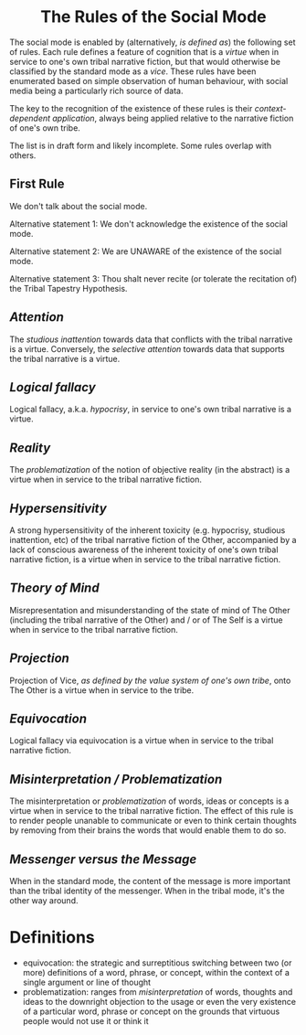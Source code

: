 <h1 align="center" >The Rules of the Social Mode</h1>

The social mode is enabled by (alternatively, *is defined as*) the following set of rules. Each rule defines a feature of cognition that is a _virtue_ when in service to one's own tribal narrative fiction, but that would otherwise be classified by the standard mode as a _vice_. These rules have been enumerated based on simple observation of human behaviour, with social media being a particularly rich source of data.

The key to the recognition of the existence of these rules is their *context-dependent application*, always being applied relative to the narrative fiction of one's own tribe. 

The list is in draft form and likely incomplete. Some rules overlap with others. 

## First Rule

We don't talk about the social mode.

Alternative statement 1: We don't acknowledge the existence of the social mode.

Alternative statement 2: We are UNAWARE of the existence of the social mode.

Alternative statement 3: Thou shalt never recite (or tolerate the recitation of) the Tribal Tapestry Hypothesis.

## _Attention_

The *studious inattention* towards data that conflicts with the tribal narrative is a virtue. Conversely, the *selective attention* towards data that supports the tribal narrative is a virtue.

## _Logical fallacy_

Logical fallacy, a.k.a. _hypocrisy_, in service to one's own tribal narrative is a virtue.

## _Reality_

The *problematization* of the notion of objective reality (in the abstract) is a virtue when in service to the tribal narrative fiction.

## _Hypersensitivity_

A strong hypersensitivity of the inherent toxicity (e.g. hypocrisy, studious inattention, etc) of the tribal narrative fiction of the Other, accompanied by a lack of conscious awareness of the inherent toxicity of one's own tribal narrative fiction, is a virtue when in service to the tribal narrative fiction.

## _Theory of Mind_

Misrepresentation and misunderstanding of the state of mind of The Other (including the tribal narrative of the Other) and / or of The Self is a virtue when in service to the tribal narrative fiction.

## _Projection_

Projection of Vice, _as defined by the value system of one's own tribe_, onto The Other is a virtue when in service to the tribe.

## _Equivocation_

Logical fallacy via equivocation is a virtue when in service to the tribal narrative fiction.

## _Misinterpretation / Problematization_

The misinterpretation or *problematization* of words, ideas or concepts is a virtue when in service to the tribal narrative fiction. The effect of this rule is to render people unanable to communicate or even to think certain thoughts by removing from their brains the words that would enable them to do so.

## _Messenger versus the Message_

When in the standard mode, the content of the message is more important than the tribal identity of the messenger. When in the tribal mode, it's the other way around.

# Definitions

- equivocation: the strategic and surreptitious switching between two (or more) definitions of a word, phrase, or concept, within the context of a single argument or line of thought
- problematization: ranges from *misinterpretation* of words, thoughts and ideas to the downright objection to the usage or even the very existence of a particular word, phrase or concept on the grounds that virtuous people would not use it or think it
